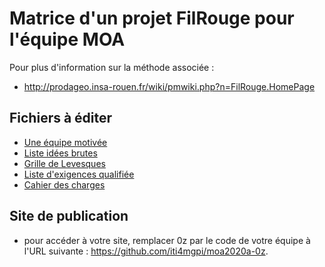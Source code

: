 # Matrice d'un projet FilRouge pour l'équipe MOA

Pour plus d'information sur la méthode associée :
* http://prodageo.insa-rouen.fr/wiki/pmwiki.php?n=FilRouge.HomePage


## Fichiers à éditer
 - [Une équipe motivée](1.INIT/102)
 - [Liste idées brutes](1.INIT/105.liste_idees_brutes.md)
 - [Grille de Levesques](1.INIT/110.grille_levesque.md)
 - [Liste d'exigences qualifiée](1.INIT/112.liste_exigences_qualifiees.md)
 - [Cahier des charges](1.INIT/120.cdc.md)
 

## Site de publication
 - pour accéder à votre site, remplacer 0z par le code de votre équipe à l'URL suivante : https://github.com/iti4mgpi/moa2020a-0z.
